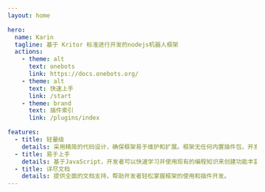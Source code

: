 ```yaml
---
layout: home

hero:
  name: Karin
  tagline: 基于 Kritor 标准进行开发的nodejs机器人框架
  actions:
    - theme: alt
      text: onebots
      link: https://docs.onebots.org/
    - theme: alt
      text: 快速上手
      link: /start
    - theme: brand
      text: 插件索引
      link: /plugins/index

features:
  - title: 轻量级
    details: 采用精简的代码设计，确保框架易于维护和扩展。框架无任何内置插件包，开发者可以根据自己的需求自由选择插件。
  - title: 易于上手
    details: 基于JavaScript，开发者可以快速学习并使用现有的编程知识来创建功能丰富的插件。
  - title: 详尽文档
    details: 提供全面的文档支持，帮助开发者轻松掌握框架的使用和插件开发。
---
```


